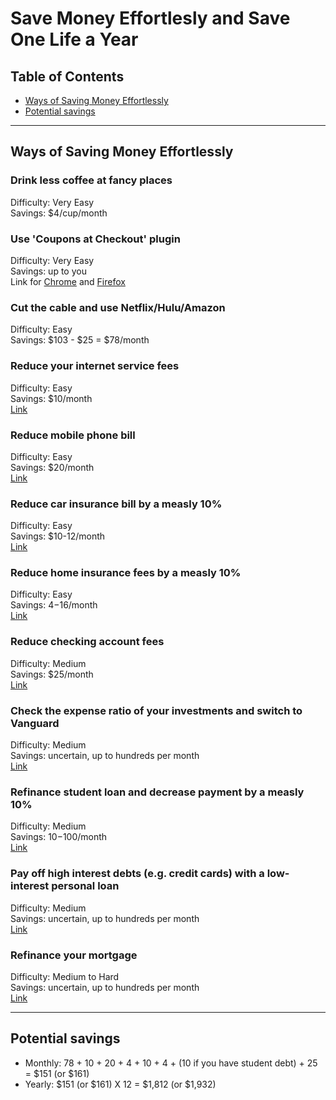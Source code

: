 # Save Money Effortlesly and Save One Life a Year

## Table of Contents

- [Ways of Saving Money Effortlessly](https://github.com/codergy/savemoneyanddonate#ways-of-saving-money-effortlessly)
- [Potential savings](https://github.com/codergy/savemoneyanddonate#potential-savings)

<hr>

## Ways of Saving Money Effortlessly

### Drink less coffee at fancy places
Difficulty: Very Easy  
Savings: $4/cup/month

### Use 'Coupons at Checkout' plugin
Difficulty: Very Easy  
Savings: up to you  
Link for [Chrome](https://chrome.google.com/webstore/detail/coupons-at-checkout/kegphgaihkjoophpabchkmpaknehfamb) and [Firefox](https://addons.mozilla.org/en-US/firefox/addon/coupons-at-checkout/)

### Cut the cable and use Netflix/Hulu/Amazon
Difficulty: Easy  
Savings: $103 - $25 = $78/month

### Reduce your internet service fees
Difficulty: Easy  
Savings: $10/month  
[Link](http://broadbandnow.com/report/13-creative-ways-save-money-internet-bill/)

### Reduce mobile phone bill
Difficulty: Easy  
Savings: $20/month  
[Link](https://republicwireless.com/cell-phone-plans/)

### Reduce car insurance bill by a measly 10%
Difficulty: Easy  
Savings: $10-12/month  
[Link](https://www.nerdwallet.com/insurance/compare-car-insurance-rates)

### Reduce home insurance fees by a measly 10%
Difficulty: Easy  
Savings: $4-$16/month  
[Link](http://www.thesimpledollar.com/best-home-insurance/)

### Reduce checking account fees
Difficulty: Medium  
Savings: $25/month  
[Link](http://www.thesimpledollar.com/free-checking-account/)

### Check the expense ratio of your investments and switch to Vanguard
Difficulty: Medium  
Savings: uncertain, up to hundreds per month  
[Link](https://investor.vanguard.com/corporate-portal/)

### Refinance student loan and decrease payment by a measly 10%
Difficulty: Medium  
Savings: $10-$100/month  
[Link](https://www.sofi.com/)

### Pay off high interest debts (e.g. credit cards) with a low-interest personal loan
Difficulty: Medium  
Savings: uncertain, up to hundreds per month  
[Link](https://www.sofi.com/)

### Refinance your mortgage
Difficulty: Medium to Hard  
Savings: uncertain, up to hundreds per month  
[Link](https://www.sofi.com/)

<hr>

## Potential savings
- Monthly: 78 + 10 + 20 + 4 + 10 + 4 + (10 if you have student debt) + 25 = $151 (or $161)
- Yearly: $151 (or $161) X 12 = $1,812 (or $1,932)
